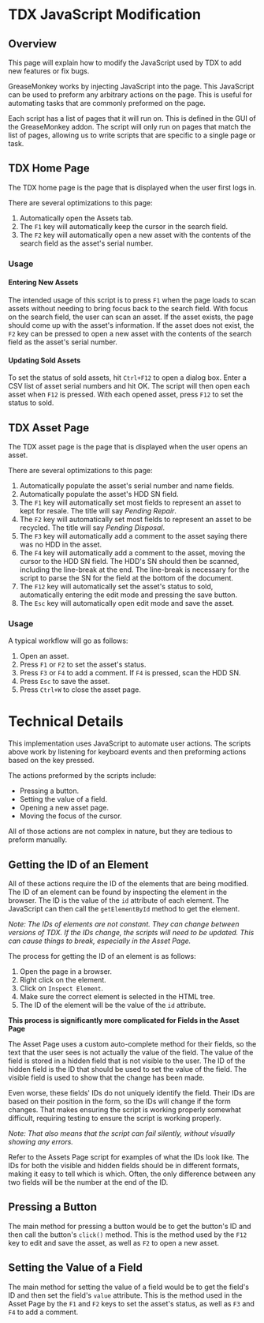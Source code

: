 # TDX JavaScript Modification

## Overview
This page will explain how to modify the JavaScript used by TDX to add new features or fix bugs.

GreaseMonkey works by injecting JavaScript into the page. This JavaScript can be used to preform any arbitrary actions on the page. This is useful for automating tasks that are commonly preformed on the page.

Each script has a list of pages that it will run on. This is defined in the GUI of the GreaseMonkey addon. The script will only run on pages that match the list of pages, allowing us to write scripts that are specific to a single page or task. 

## TDX Home Page
The TDX home page is the page that is displayed when the user first logs in. 

There are several optimizations to this page:
1. Automatically open the Assets tab.
2. The ```F1``` key will automatically keep the cursor in the search field.
3. The ```F2``` key will automatically open a new asset with the contents of the search field as the asset's serial number.

### Usage
#### **Entering New Assets**
The intended usage of this script is to press ```F1``` when the page loads to scan assets without needing to bring focus back to the search field. With focus on the search field, the user can scan an asset. If the asset exists, the page should come up with the asset's information. If the asset does not exist, the ```F2``` key can be pressed to open a new asset with the contents of the search field as the asset's serial number.

#### **Updating Sold Assets**
To set the status of sold assets, hit ```Ctrl+F12``` to open a dialog box. Enter a CSV list of asset serial numbers and hit OK. The script will then open each asset when ```F12``` is pressed. With each opened asset, press ```F12``` to set the status to sold. 

## TDX Asset Page
The TDX asset page is the page that is displayed when the user opens an asset.

There are several optimizations to this page:
1. Automatically populate the asset's serial number and name fields.
2. Automatically populate the asset's HDD SN field.
3. The ```F1``` key will automatically set most fields to represent an asset to kept for resale. The title will say *Pending Repair*.
4. The ```F2``` key will automatically set most fields to represent an asset to be recycled. The title will say *Pending Disposal*.
5. The ```F3``` key will automatically add a comment to the asset saying there was no HDD in the asset.
6. The ```F4``` key will automatically add a comment to the asset, moving the cursor to the HDD SN field. The HDD's SN should then be scanned, including the line-break at the end. The line-break is necessary for the script to parse the SN for the field at the bottom of the document. 
7. The ```F12``` key will automatically set the asset's status to sold, automatically entering the edit mode and pressing the save button.
8. The ```Esc``` key will automatically open edit mode and save the asset.

### Usage

A typical workflow will go as follows:
1. Open an asset.
2. Press ```F1``` or ```F2``` to set the asset's status.
3. Press ```F3``` or ```F4``` to add a comment. If ```F4``` is pressed, scan the HDD SN.
4. Press ```Esc``` to save the asset.
5. Press ```Ctrl+W``` to close the asset page.



# Technical Details
This implementation uses JavaScript to automate user actions. The scripts above work by listening for keyboard events and then preforming actions based on the key pressed.

The actions preformed by the scripts include:
- Pressing a button.
- Setting the value of a field.
- Opening a new asset page.
- Moving the focus of the cursor. 

All of those actions are not complex in nature, but they are tedious to preform manually. 

## Getting the ID of an Element
All of these actions require the ID of the elements that are being modified. The ID of an element can be found by inspecting the element in the browser. The ID is the value of the ```id``` attribute of each element. The JavaScript can then call the ```getElementById``` method to get the element.

*Note: The IDs of elements are not constant. They can change between versions of TDX. If the IDs change, the scripts will need to be updated. This can cause things to break, especially in the Asset Page.*

The process for getting the ID of an element is as follows:
1. Open the page in a browser.
2. Right click on the element.
3. Click on ```Inspect Element```.
4. Make sure the correct element is selected in the HTML tree.
5. The ID of the element will be the value of the ```id``` attribute.

**This process is significantly more complicated for Fields in the Asset Page**

The Asset Page uses a custom auto-complete method for their fields, so the text that the user sees is not actually the value of the field. The value of the field is stored in a hidden field that is not visible to the user. The ID of the hidden field is the ID that should be used to set the value of the field. The visible field is used to show that the change has been made.

Even worse, these fields' IDs do not uniquely identify the field. Their IDs are based on their position in the form, so the IDs will change if the form changes. That makes ensuring the script is working properly somewhat difficult, requiring testing to ensure the script is working properly. 

*Note: That also means that the script can fail silently, without visually showing any errors.*

Refer to the Assets Page script for examples of what the IDs look like. The IDs for both the visible and hidden fields should be in different formats, making it easy to tell which is which. Often, the only difference between any two fields will be the number at the end of the ID.

## Pressing a Button
The main method for pressing a button would be to get the button's ID and then call the button's ```click()``` method. This is the method used by the ```F12``` key to edit and save the asset, as well as ```F2``` to open a new asset. 

## Setting the Value of a Field
The main method for setting the value of a field would be to get the field's ID and then set the field's ```value``` attribute. This is the method used in the Asset Page by the ```F1``` and ```F2``` keys to set the asset's status, as well as ```F3``` and ```F4``` to add a comment.